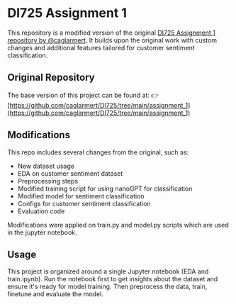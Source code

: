 # DI725 Assignment 1

This repository is a modified version of the original [DI725 Assignment 1 repository by @caglarmert](https://github.com/caglarmert/DI725/tree/main/assignment_1). It builds upon the original work with custom changes and additional features tailored for customer sentiment classification.

## Original Repository

The base version of this project can be found at:
👉 [https://github.com/caglarmert/DI725/tree/main/assignment_1](https://github.com/caglarmert/DI725/tree/main/assignment_1)

## Modifications

This repo includes several changes from the original, such as:

  - New dataset usage
  - EDA on customer sentiment dataset
  - Preprocessing steps
  - Modified training script for using nanoGPT for classification
  - Modified model for sentiment classification
  - Configs for customer sentiment classification
  - Evaluation code

Modifications were applied on train.py and model.py scripts which are used in the jupyter notebook.

## Usage

This project is organized around a single Jupyter notebook (EDA and train.ipynb). Run the notebook first to get insights about the dataset and ensure it's ready for model training.
Then preprocess the data, train, finetune and evaluate the model.



